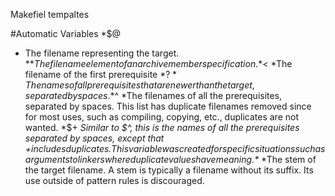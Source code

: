 Makefiel tempaltes

#Automatic Variables
*$@
 * The filename representing the target.
*$%
 *The filename element of an archive member specification.
*$<
 *The filename of the first prerequisite
*$?
 *The names of all prerequisites that are newer than the target, separated by spaces.
*$^
 *The filenames of all the prerequisites, separated by spaces. This list has duplicate filenames removed since for most uses, such as compiling, copying, etc., duplicates are not
wanted.
*$+
 *Similar to $^, this is the names of all the prerequisites separated by spaces, except that $+ includes duplicates. This variable was created for specific situations such as arguments to linkers where duplicate values have meaning.
*$*
 *The stem of the target filename. A stem is typically a filename without its suffix. Its use outside of pattern rules is discouraged.
